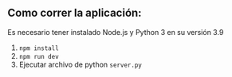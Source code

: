 ## Como correr la aplicación:
Es necesario tener instalado Node.js y Python 3 en su versión 3.9

1.  ```npm install```
2. ```npm run dev```
3. Ejecutar archivo de python ```server.py```
